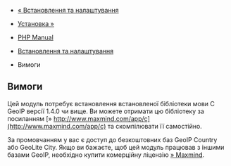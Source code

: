 - [« Встановлення та налаштування](geoip.setup.md)
- [Установка »](geoip.installation.md)

- [PHP Manual](index.md)
- [Встановлення та налаштування](geoip.setup.md)
- Вимоги

## Вимоги

Цей модуль потребує встановлення встановленої бібліотеки мови C GeoIP
версії 1.4.0 чи вище. Ви можете отримати цю бібліотеку за посиланням
[» http://www.maxmind.com/app/c](http://www.maxmind.com/app/c) та
скомпілювати її самостійно.

За промовчанням у вас є доступ до безкоштовних баз GeoIP Country
або GeoLite City. Якщо ви бажаєте, щоб цей модуль працював з іншими
базами GeoIP, необхідно купити комерційну ліцензію
[» Maxmind](http://www.maxmind.com/).
